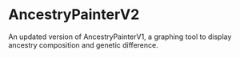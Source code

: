 # AncestryPainterV2
An updated version of AncestryPainterV1, a graphing tool to display ancestry composition and genetic difference.

